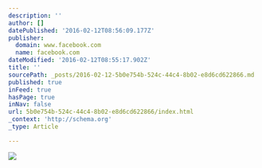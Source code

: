 ```yaml
---
description: ''
author: []
datePublished: '2016-02-12T08:56:09.177Z'
publisher:
  domain: www.facebook.com
  name: facebook.com
dateModified: '2016-02-12T08:55:17.902Z'
title: ''
sourcePath: _posts/2016-02-12-5b0e754b-524c-44c4-8b02-e8d6cd622866.md
published: true
inFeed: true
hasPage: true
inNav: false
url: 5b0e754b-524c-44c4-8b02-e8d6cd622866/index.html
_context: 'http://schema.org'
_type: Article

---
```

![](https://scontent.xx.fbcdn.net/hphotos-xfl1/t31.0-8/12628443_474932812695620_5020402518125426182_o.jpg)